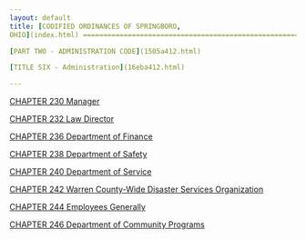 ```yaml
---
layout: default 
title: [CODIFIED ORDINANCES OF SPRINGBORO,
OHIO](index.html) =====================================================

[PART TWO - ADMINISTRATION CODE](1505a412.html)

[TITLE SIX - Administration](16eba412.html)

---
```


[CHAPTER 230 Manager](16f8a412.html)

[CHAPTER 232 Law Director](1759a412.html)

[CHAPTER 236 Department of Finance](1783a412.html)

[CHAPTER 238 Department of Safety](17cea412.html)

[CHAPTER 240 Department of Service](1802a412.html)

[CHAPTER 242 Warren County-Wide Disaster Services
Organization](1836a412.html)

[CHAPTER 244 Employees Generally](1845a412.html)

[CHAPTER 246 Department of Community Programs](1883a412.html)
